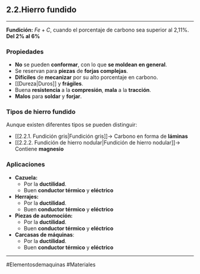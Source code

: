 ## 2.2.Hierro fundido
---
**Fundición:** $Fe + C$, cuando el porcentaje de carbono sea superior al 2,11%. **Del 2% al 6%**
### Propiedades
- **No** se pueden **conformar**, con lo que **se moldean en general**.
- Se reservan para **piezas** de **forjas complejas**.
- **Difíciles** de **mecanizar** por su alto porcentaje en carbono.
- [[Dureza|Duros]] y **frágiles**.
- Buena **resistencia** a la **compresión**, **mala** a la **tracción**.
- **Malos** para **soldar** y **forjar**.
### Tipos de hierro fundido
Aunque existen diferentes tipos se pueden distinguir:
- [[2.2.1. Fundición gris|Fundición gris]]→ Carbono en forma de **láminas**
- [[2.2.2. Fundición de hierro nodular|Fundición de hierro nodular]]→ Contiene **magnesio**
### Aplicaciones
- **Cazuela:**
	- Por la **ductilidad**.
	- Buen **conductor térmico** y **eléctrico**
- **Herrajes:**
	- Por la **ductilidad**.
	- Buen **conductor térmico** y **eléctrico**
- **Piezas de automoción:**
	- Por la **ductilidad**.
	- Buen **conductor térmico** y **eléctrico**
- **Carcasas de máquinas**:
	- Por la **ductilidad**.
	- Buen **conductor térmico** y **eléctrico**


---
#Elementosdemaquinas #Materiales